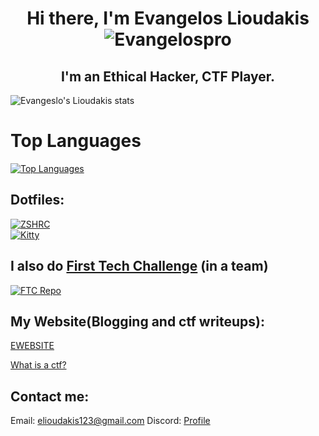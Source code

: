 <h1 align="center"> Hi there, I'm Evangelos Lioudakis <img src="https://komarev.com/ghpvc/?username=Evangelospro&color=008080&style=flat&label=Views" alt="Evangelospro" /> </h1>


<h2 align="center"> I'm an Ethical Hacker, CTF Player.</h2>

![Evangeslo's Lioudakis stats](https://github-readme-stats.vercel.app/api?username=Evangelospro&show_icons=true&theme=radical)

# Top Languages
[![Top Languages](https://github-readme-stats.vercel.app/api/top-langs/?username=Evangelospro&bg_color=00000000&hide_title=true&hide_border=true&text_color=08F)]()  
## Dotfiles:  
[![ZSHRC](https://github-readme-stats.vercel.app/api/pin/?username=Evangelospro&repo=zshrc&bg_color=00000000&hide_title=true&border_color=00000000&text_color=08F)](https://github.com/Evangelospro/zshrc)  
[![Kitty](https://github-readme-stats.vercel.app/api/pin/?username=Evangelospro&repo=kitty&bg_color=00000000&hide_title=true&border_color=00000000&text_color=08F)](https://github.com/Evangelospro/kitty)

## I also do [First Tech Challenge](https://www.firstinspires.org/robotics/ftc) (in a team)
[![FTC Repo](https://github-readme-stats.vercel.app/api/pin/?username=evangelospro&repo=FTC22_CODE&bg_color=00000000&hide_title=true&border_color=00000000&text_color=08F)](https://github.com/evangelospro/FTC22_CODE)

## My Website(Blogging and ctf writeups):
[EWEBSITE](https://evangelospro.codes)

[What is a ctf?](https://ctfd.io/whats-a-ctf/)

## Contact me:
Email: elioudakis123@gmail.com
Discord: [Profile](https://discord.com/users/690550530316959744)
